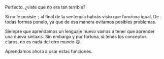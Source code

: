 Perfecto, ¿viste que no era tan terrible?

Si no le pusiste `;` al final de la sentencia habrás visto que funciona igual. De todas formas ponelo, ya que de esa manera evitamos posibles problemas.

Siempre que aprendamos un lenguaje nuevo vamos a tener que aprender una nueva sintaxis. Sin embargo y por fortuna, si tenés los conceptos claros, no es nada del otro mundo :smile:.

Aprendamos ahora a usar estas funciones. 